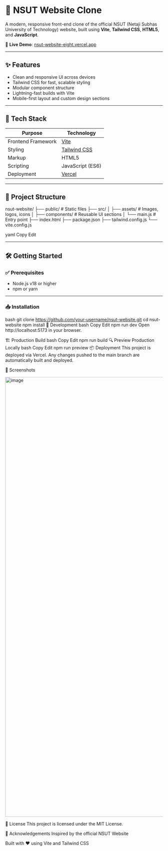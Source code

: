 # 🏫 NSUT Website Clone

A modern, responsive front-end clone of the official NSUT (Netaji Subhas University of Technology) website, built using **Vite**, **Tailwind CSS**, **HTML5**, and **JavaScript**.

🚀 **Live Demo**: [nsut-website-eight.vercel.app](https://nsut-website-eight.vercel.app/)

---

## ✨ Features

- Clean and responsive UI across devices
- Tailwind CSS for fast, scalable styling
- Modular component structure
- Lightning-fast builds with Vite
- Mobile-first layout and custom design sections

---

## 🔧 Tech Stack

| Purpose             | Technology           |
|---------------------|----------------------|
| Frontend Framework  | [Vite](https://vitejs.dev/) |
| Styling             | [Tailwind CSS](https://tailwindcss.com/) |
| Markup              | HTML5                |
| Scripting           | JavaScript (ES6)     |
| Deployment          | [Vercel](https://vercel.com/) |

---

## 📂 Project Structure

nsut-website/
├── public/ # Static files
├── src/
│ ├── assets/ # Images, logos, icons
│ ├── components/ # Reusable UI sections
│ └── main.js # Entry point
├── index.html
├── package.json
├── tailwind.config.js
└── vite.config.js

yaml
Copy
Edit

---

## 🛠️ Getting Started

### ✅ Prerequisites

- Node.js v18 or higher
- npm or yarn

---

### 📥 Installation

bash
git clone https://github.com/your-username/nsut-website.git
cd nsut-website
npm install
🚀 Development
bash
Copy
Edit
npm run dev
Open http://localhost:5173 in your browser.

🏗️ Production Build
bash
Copy
Edit
npm run build
🔍 Preview Production Locally
bash
Copy
Edit
npm run preview
📦 Deployment
This project is deployed via Vercel.
Any changes pushed to the main branch are automatically built and deployed.

📸 Screenshots

<img width="1404" alt="image" src="https://github.com/user-attachments/assets/ec9bd5eb-c0f2-41be-abdc-18c9f95a2522" />



📄 License
This project is licensed under the MIT License.

🙌 Acknowledgements
Inspired by the official NSUT Website

Built with ❤️ using Vite and Tailwind CSS
